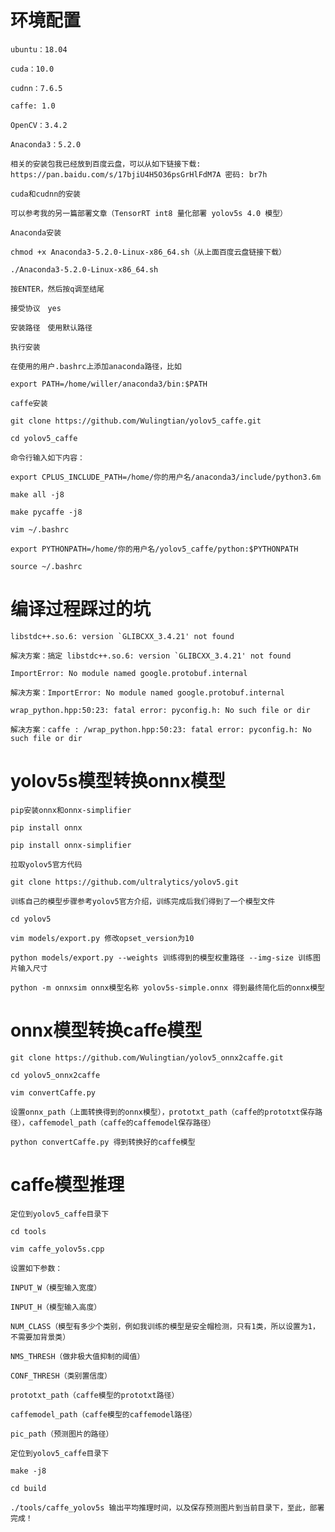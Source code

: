 # 环境配置

    ubuntu：18.04

    cuda：10.0

    cudnn：7.6.5

    caffe: 1.0

    OpenCV：3.4.2

    Anaconda3：5.2.0

    相关的安装包我已经放到百度云盘，可以从如下链接下载: https://pan.baidu.com/s/17bjiU4H5O36psGrHlFdM7A 密码: br7h

    cuda和cudnn的安装

    可以参考我的另一篇部署文章（TensorRT int8 量化部署 yolov5s 4.0 模型）

    Anaconda安装

    chmod +x Anaconda3-5.2.0-Linux-x86_64.sh（从上面百度云盘链接下载）

    ./Anaconda3-5.2.0-Linux-x86_64.sh

    按ENTER，然后按q调至结尾

    接受协议　yes

    安装路径　使用默认路径

    执行安装

    在使用的用户.bashrc上添加anaconda路径，比如

    export PATH=/home/willer/anaconda3/bin:$PATH

    caffe安装

    git clone https://github.com/Wulingtian/yolov5_caffe.git

    cd yolov5_caffe

    命令行输入如下内容：

    export CPLUS_INCLUDE_PATH=/home/你的用户名/anaconda3/include/python3.6m

    make all -j8

    make pycaffe -j8

    vim ~/.bashrc

    export PYTHONPATH=/home/你的用户名/yolov5_caffe/python:$PYTHONPATH

    source ~/.bashrc

# 编译过程踩过的坑

    libstdc++.so.6: version `GLIBCXX_3.4.21' not found

    解决方案：搞定 libstdc++.so.6: version `GLIBCXX_3.4.21' not found

    ImportError: No module named google.protobuf.internal

    解决方案：ImportError: No module named google.protobuf.internal

    wrap_python.hpp:50:23: fatal error: pyconfig.h: No such file or dir

    解决方案：caffe : /wrap_python.hpp:50:23: fatal error: pyconfig.h: No such file or dir

# yolov5s模型转换onnx模型

    pip安装onnx和onnx-simplifier

    pip install onnx

    pip install onnx-simplifier

    拉取yolov5官方代码

    git clone https://github.com/ultralytics/yolov5.git

    训练自己的模型步骤参考yolov5官方介绍，训练完成后我们得到了一个模型文件

    cd yolov5

    vim models/export.py 修改opset_version为10

    python models/export.py --weights 训练得到的模型权重路径 --img-size 训练图片输入尺寸

    python -m onnxsim onnx模型名称 yolov5s-simple.onnx 得到最终简化后的onnx模型

# onnx模型转换caffe模型

    git clone https://github.com/Wulingtian/yolov5_onnx2caffe.git

    cd yolov5_onnx2caffe

    vim convertCaffe.py

    设置onnx_path（上面转换得到的onnx模型），prototxt_path（caffe的prototxt保存路径），caffemodel_path（caffe的caffemodel保存路径）

    python convertCaffe.py 得到转换好的caffe模型

# caffe模型推理

    定位到yolov5_caffe目录下

    cd tools

    vim caffe_yolov5s.cpp

    设置如下参数：

    INPUT_W（模型输入宽度）

    INPUT_H（模型输入高度）

    NUM_CLASS（模型有多少个类别，例如我训练的模型是安全帽检测，只有1类，所以设置为1，不需要加背景类）

    NMS_THRESH（做非极大值抑制的阈值）

    CONF_THRESH（类别置信度）

    prototxt_path（caffe模型的prototxt路径）

    caffemodel_path（caffe模型的caffemodel路径）

    pic_path（预测图片的路径）

    定位到yolov5_caffe目录下

    make -j8

    cd build

    ./tools/caffe_yolov5s 输出平均推理时间，以及保存预测图片到当前目录下，至此，部署完成！
